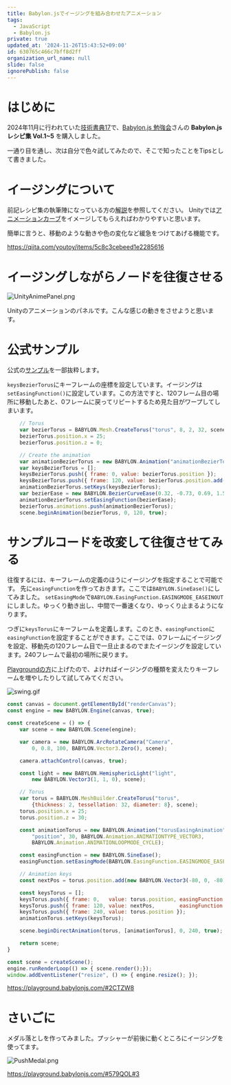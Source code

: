 ```yaml
---
title: Babylon.jsでイージングを組み合わせたアニメーション
tags:
  - JavaScript
  - Babylon.js
private: true
updated_at: '2024-11-26T15:43:52+09:00'
id: 630765c466c7bff8d2ff
organization_url_name: null
slide: false
ignorePublish: false
---
```

# はじめに

2024年11月に行われていた[技術書典17](https://techbookfest.org/event/tbf17)で、[Babylon.js 勉強会](https://techbookfest.org/organization/dqewxtYMsQVP3EiYjeQyCH)さんの **Babylon.js レシピ集 Vol.1~5** を購入しました。

一通り目を通し、次は自分で色々試してみたので、そこで知ったことをTipsとして書きました。

# イージングについて

前記レシピ集の執筆陣になっている方の[解説](https://qiita.com/youtoy/items/5c8c3cebeed1e2285616)を参照してください。
Unityでは[アニメーションカーブ](https://docs.unity3d.com/ja/2022.3/Manual/animeditor-AnimationCurves.html)をイメージしてもらえればわかりやすいと思います。

簡単に言うと、移動のような動きや色の変化など緩急をつけてあげる機能です。

https://qiita.com/youtoy/items/5c8c3cebeed1e2285616


# イージングしながらノードを往復させる

![UnityAnimePanel.png](https://qiita-image-store.s3.ap-northeast-1.amazonaws.com/0/3569302/3774e525-7b68-368b-22dd-f3e64ef6322f.png)

Unityのアニメーションのパネルです。こんな感じの動きをさせようと思います。


# 公式サンプル

公式の[サンプル](https://playground.babylonjs.com/#8ZNVGR)を一部抜粋します。

`keysBezierTorus`にキーフレームの座標を設定しています。イージングは`setEasingFunction()`に設定しています。この方法ですと、120フレーム目の場所に移動したあと、0フレームに戻ってリピートするため見た目がワープしてしまいます。

```javascript
    // Torus
    var bezierTorus = BABYLON.Mesh.CreateTorus("torus", 8, 2, 32, scene, false);
    bezierTorus.position.x = 25;
    bezierTorus.position.z = 0;

    // Create the animation
    var animationBezierTorus = new BABYLON.Animation("animationBezierTorus", "position", 30, BABYLON.Animation.ANIMATIONTYPE_VECTOR3, BABYLON.Animation.ANIMATIONLOOPMODE_CYCLE);
    var keysBezierTorus = [];
    keysBezierTorus.push({ frame: 0, value: bezierTorus.position });
    keysBezierTorus.push({ frame: 120, value: bezierTorus.position.add(new BABYLON.Vector3(-80, 0, 0)) });
    animationBezierTorus.setKeys(keysBezierTorus);
    var bezierEase = new BABYLON.BezierCurveEase(0.32, -0.73, 0.69, 1.59);
    animationBezierTorus.setEasingFunction(bezierEase);
    bezierTorus.animations.push(animationBezierTorus);
    scene.beginAnimation(bezierTorus, 0, 120, true);
```

# サンプルコードを改変して往復させてみる

往復するには、キーフレームの定義のほうにイージングを指定することで可能です。
先に`easingFunction`を作っておきます。ここでは`BABYLON.SineEase()`にしてみました。
`setEasingMode`で`BABYLON.EasingFunction.EASINGMODE_EASEINOUT`にしました。ゆっくり動き出し、中間で一番速くなり、ゆっくり止まるようになります。

つぎに`keysTorus`にキーフレームを定義します。このとき、`easingFunction`に`easingFunction`を設定することができます。ここでは、0フレームにイージングを設定、移動先の120フレーム目で一旦止まるのでまたイージングを設定しています。240フレームで最初の場所に戻ります。

[Playgroundの方](https://playground.babylonjs.com/#2CTZW8)に上げたので、よければイージングの種類を変えたりキーフレームを増やしたりして試してみてください。

![swing.gif](https://qiita-image-store.s3.ap-northeast-1.amazonaws.com/0/3569302/ff2ea4aa-6dd9-91a3-0802-754464d673fe.gif)

```javascript
const canvas = document.getElementById("renderCanvas");
const engine = new BABYLON.Engine(canvas, true);

const createScene = () => {
    var scene = new BABYLON.Scene(engine);

    var camera = new BABYLON.ArcRotateCamera("Camera",
        0, 0.8, 100, BABYLON.Vector3.Zero(), scene);

    camera.attachControl(canvas, true);

    const light = new BABYLON.HemisphericLight("light",
        new BABYLON.Vector3(1, 1, 0), scene);

    // Torus
    var torus = BABYLON.MeshBuilder.CreateTorus("torus",
        {thickness: 2, tessellation: 32, diameter: 8}, scene);
    torus.position.x = 25;
    torus.position.z = 30;

    const animationTorus = new BABYLON.Animation("torusEasingAnimation",
        "position", 30, BABYLON.Animation.ANIMATIONTYPE_VECTOR3,
        BABYLON.Animation.ANIMATIONLOOPMODE_CYCLE);

    const easingFunction = new BABYLON.SineEase();
    easingFunction.setEasingMode(BABYLON.EasingFunction.EASINGMODE_EASEINOUT);

    // Animation keys
    const nextPos = torus.position.add(new BABYLON.Vector3(-80, 0, -80));

    const keysTorus = [];
    keysTorus.push({ frame: 0,   value: torus.position, easingFunction: easingFunction });
    keysTorus.push({ frame: 120, value: nextPos,        easingFunction: easingFunction });
    keysTorus.push({ frame: 240, value: torus.position });
    animationTorus.setKeys(keysTorus);

    scene.beginDirectAnimation(torus, [animationTorus], 0, 240, true);

    return scene;
}

const scene = createScene();
engine.runRenderLoop(() => { scene.render();});
window.addEventListener("resize", () => { engine.resize(); });
```

https://playground.babylonjs.com/#2CTZW8

# さいごに

メダル落としを作ってみました。プッシャーが前後に動くところにイージングを使ってます。

![PushMedal.png](https://qiita-image-store.s3.ap-northeast-1.amazonaws.com/0/3569302/e0724ffb-b6ce-682c-4f85-2f0436fc24a9.png)

https://playground.babylonjs.com/#579QOL#3

